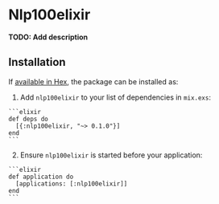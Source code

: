 # Nlp100elixir

**TODO: Add description**

## Installation

If [available in Hex](https://hex.pm/docs/publish), the package can be installed as:

  1. Add `nlp100elixir` to your list of dependencies in `mix.exs`:

    ```elixir
    def deps do
      [{:nlp100elixir, "~> 0.1.0"}]
    end
    ```

  2. Ensure `nlp100elixir` is started before your application:

    ```elixir
    def application do
      [applications: [:nlp100elixir]]
    end
    ```

